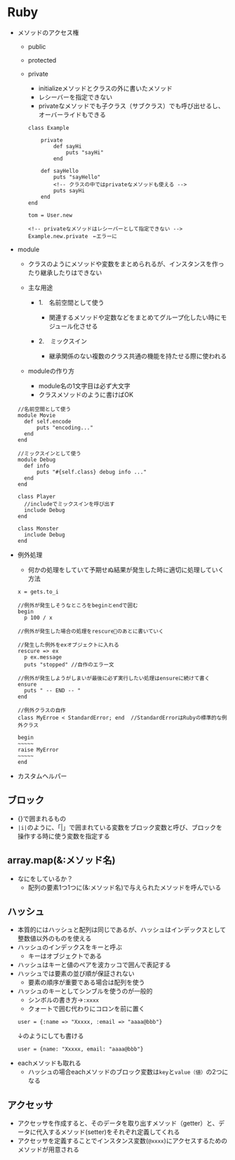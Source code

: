 # Ruby
- メソッドのアクセス権
  - public
  - protected
  - private
    - initializeメソッドとクラスの外に書いたメソッド
    - レシーバーを指定できない
    - privateなメソッドでも子クラス（サブクラス）でも呼び出せるし、オーバーライドもできる

    ```
    class Example

        private
            def sayHi
                puts "sayHi"
            end

        def sayHello
            puts "sayHello"
            <!-- クラスの中ではprivateなメソッドも使える -->
            puts sayHi
        end
    end

    tom = User.new

    <!-- privateなメソッドはレシーバーとして指定できない -->
    Example.new.private　←エラーに
    ```

- module
  - クラスのようにメソッドや変数をまとめられるが、インスタンスを作ったり継承したりはできない
  - 主な用途
    - 1.　名前空間として使う
      - 関連するメソッドや定数などをまとめてグループ化したい時にモジュール化させる

    - 2.　ミックスイン
      - 継承関係のない複数のクラス共通の機能を持たせる際に使われる

  - moduleの作り方
    - module名の1文字目は必ず大文字
    - クラスメソッドのように書けばOK
  ```
  //名前空間として使う
  module Movie
    def self.encode
        puts "encoding..."
    end
  end

  //ミックスインとして使う
  module Debug
    def info
        puts "#{self.class} debug info ..."
    end
  end

  class Player
    //includeでミックスインを呼び出す
    include Debug
  end

  class Monster
    include Debug
  end
  ```

- 例外処理
  - 何かの処理をしていて予期せぬ結果が発生した時に適切に処理していく方法
  ```
  x = gets.to_i
  
  //例外が発生しそうなところをbeginとendで囲む
  begin
    p 100 / x

  //例外が発生した場合の処理をrescureのあとに書いていく

  //発生した例外をexオブジェクトに入れる
  rescure => ex
    p ex.message
    puts "stopped" //自作のエラー文

  //例外が発生しようがしまいが最後に必ず実行したい処理はensureに続けて書く
  ensure
    puts " -- END -- "
  end
  ```

  ```
  //例外クラスの自作
  class MyErroe < StandardError; end  //StandardErrorはRubyの標準的な例外クラス

  begin
  ~~~~~
  raise MyError
  ~~~~~
  end
  ```

- カスタムヘルパー

## ブロック
- {}で囲まれるもの
- `|i|`のように、「|」で囲まれている変数をブロック変数と呼び、ブロックを操作する時に使う変数を指定する

## array.map(&:メソッド名)
- なにをしているか？
  - 配列の要素1つ1つに(&:メソッド名)で与えられたメソッドを呼んでいる

## ハッシュ
- 本質的にはハッシュと配列は同じであるが、ハッシュはインデックスとして整数値以外のものを使える
- ハッシュのインデックスをキーと呼ぶ
  - キーはオブジェクトである
- ハッシュはキーと値のペアを波カッコで囲んで表記する
- ハッシュでは要素の並び順が保証されない
  - 要素の順序が重要である場合は配列を使う
- ハッシュのキーとしてシンブルを使うのが一般的
  - シンボルの書き方→`:xxxx`
  - クォートで囲む代わりにコロンを前に置く
  ```
  user = {:name => "Xxxxx, :email => "aaaa@bbb"}
  ```
  ↓のようにしても書ける
  ```
  user = {name: "Xxxxx, email: "aaaa@bbb"}
  ```
- eachメソッドも取れる
  - ハッシュの場合eachメソッドのブロック変数は`key`と`value（値）`の2つになる

## アクセッサ
- アクセッサを作成すると、そのデータを取り出すメソッド（getter）と、データに代入するメソッド(setter)をそれぞれ定義してくれる
- アクセッサを定義することでインスタンス変数(`@xxxx`)にアクセスするためのメソッドが用意される